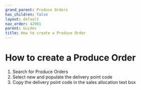 ```yaml
---
grand_parent: Produce Orders
has_children: false
layout: default
nav_order: 42901
parent: Guides
title: How to create a Produce Order
---
```


# How to create a Produce Order

1. Search for Produce Orders
2. Select new and populate the delivery point code
3. Copy the delivery point code in the sales allocation text box